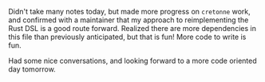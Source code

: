 Didn't take many notes today, but made more progress on `cretonne` work, and
confirmed with a maintainer that my approach to reimplementing the Rust DSL is
a good route forward. Realized there are more dependencies in this file than
previously anticipated, but that is fun! More code to write is fun.

Had some nice conversations, and looking forward to a more code oriented day
tomorrow.

